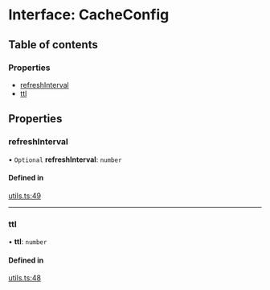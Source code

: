 # Interface: CacheConfig

## Table of contents

### Properties

- [refreshInterval](../wiki/CacheConfig#refreshinterval)
- [ttl](../wiki/CacheConfig#ttl)

## Properties

### refreshInterval

• `Optional` **refreshInterval**: `number`

#### Defined in

[utils.ts:49](https://github.com/mango-run/mango-run-core/blob/a90ccad/src/utils.ts#L49)

___

### ttl

• **ttl**: `number`

#### Defined in

[utils.ts:48](https://github.com/mango-run/mango-run-core/blob/a90ccad/src/utils.ts#L48)
